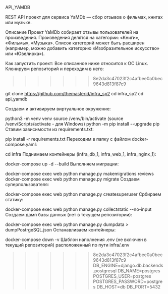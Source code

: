 API_YAMDB

REST API проект для сервиса YaMDb — сбор отзывов о фильмах, книгах или музыке.

Описание
Проект YaMDb собирает отзывы пользователей на произведения. Произведения делятся на категории: «Книги», «Фильмы», «Музыка». Список категорий может быть расширен (например, можно добавить категорию «Изобразительное искусство» или «Ювелирка»).

Как запустить проект:
Все описанное ниже относится к ОС Linux. Клонируем репозиторий и переходим в него:
>>>>>>> 8e2da3c47023f2c4afbee0a0bec9643d813f87c9

git clone https://github.com/themasterid/infra_sp2
cd infra_sp2
cd api_yamdb

Создаем и активируем виртуальное окружение:

python3 -m venv venv
source /venv/bin/activate (source /venv/Scripts/activate - для Windows)
python -m pip install --upgrade pip
Ставим зависимости из requirements.txt:

pip install -r requirements.txt
Переходим в папку с файлом docker-compose.yaml:

cd infra
Поднимаем контейнеры (infra_db_1, infra_web_1, infra_nginx_1):

docker-compose up -d --build
Выполняем миграции:

docker-compose exec web python manage.py makemigrations reviews
docker-compose exec web python manage.py migrate
Создаем суперпользователя:

docker-compose exec web python manage.py createsuperuser
Србираем статику:

docker-compose exec web python manage.py collectstatic --no-input
Создаем дамп базы данных (нет в текущем репозитории):

docker-compose exec web python manage.py dumpdata > dumpPostrgeSQL.json
Останавливаем контейнеры:

docker-compose down -v
Шаблон наполнения .env (не включен в текущий репозиторий) расположенный по пути infra/.env
>>>>>>> 8e2da3c47023f2c4afbee0a0bec9643d813f87c9
DB_ENGINE=django.db.backends.postgresql
DB_NAME=postgres
POSTGRES_USER=postgres
POSTGRES_PASSWORD=postgres
DB_HOST=db
DB_PORT=5432
